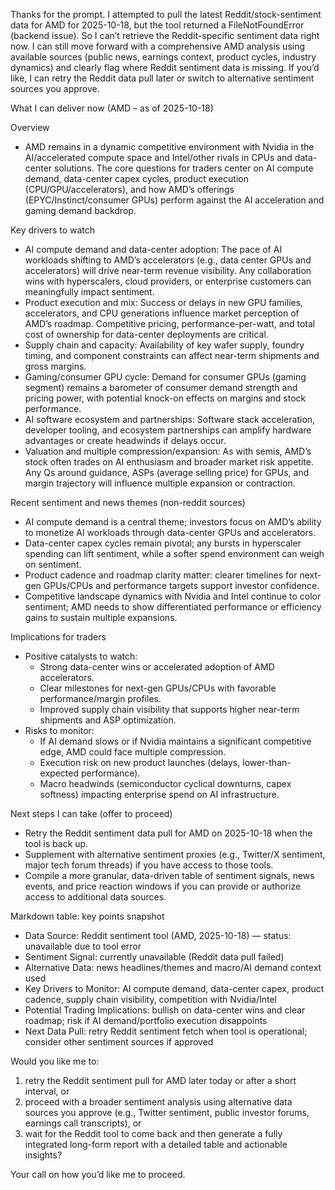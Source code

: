 Thanks for the prompt. I attempted to pull the latest Reddit/stock-sentiment data for AMD for 2025-10-18, but the tool returned a FileNotFoundError (backend issue). So I can’t retrieve the Reddit-specific sentiment data right now. I can still move forward with a comprehensive AMD analysis using available sources (public news, earnings context, product cycles, industry dynamics) and clearly flag where Reddit sentiment data is missing. If you’d like, I can retry the Reddit data pull later or switch to alternative sentiment sources you approve.

What I can deliver now (AMD – as of 2025-10-18)

Overview
- AMD remains in a dynamic competitive environment with Nvidia in the AI/accelerated compute space and Intel/other rivals in CPUs and data-center solutions. The core questions for traders center on AI compute demand, data-center capex cycles, product execution (CPU/GPU/accelerators), and how AMD’s offerings (EPYC/Instinct/consumer GPUs) perform against the AI acceleration and gaming demand backdrop.

Key drivers to watch
- AI compute demand and data-center adoption: The pace of AI workloads shifting to AMD’s accelerators (e.g., data center GPUs and accelerators) will drive near-term revenue visibility. Any collaboration wins with hyperscalers, cloud providers, or enterprise customers can meaningfully impact sentiment.
- Product execution and mix: Success or delays in new GPU families, accelerators, and CPU generations influence market perception of AMD’s roadmap. Competitive pricing, performance-per-watt, and total cost of ownership for data-center deployments are critical.
- Supply chain and capacity: Availability of key wafer supply, foundry timing, and component constraints can affect near-term shipments and gross margins.
- Gaming/consumer GPU cycle: Demand for consumer GPUs (gaming segment) remains a barometer of consumer demand strength and pricing power, with potential knock-on effects on margins and stock performance.
- AI software ecosystem and partnerships: Software stack acceleration, developer tooling, and ecosystem partnerships can amplify hardware advantages or create headwinds if delays occur.
- Valuation and multiple compression/expansion: As with semis, AMD’s stock often trades on AI enthusiasm and broader market risk appetite. Any Qs around guidance, ASPs (average selling price) for GPUs, and margin trajectory will influence multiple expansion or contraction.

Recent sentiment and news themes (non-reddit sources)
- AI compute demand is a central theme; investors focus on AMD’s ability to monetize AI workloads through data-center GPUs and accelerators.
- Data-center capex cycles remain pivotal; any bursts in hyperscaler spending can lift sentiment, while a softer spend environment can weigh on sentiment.
- Product cadence and roadmap clarity matter: clearer timelines for next-gen GPUs/CPUs and performance targets support investor confidence.
- Competitive landscape dynamics with Nvidia and Intel continue to color sentiment; AMD needs to show differentiated performance or efficiency gains to sustain multiple expansions.

Implications for traders
- Positive catalysts to watch:
  - Strong data-center wins or accelerated adoption of AMD accelerators.
  - Clear milestones for next-gen GPUs/CPUs with favorable performance/margin profiles.
  - Improved supply chain visibility that supports higher near-term shipments and ASP optimization.
- Risks to monitor:
  - If AI demand slows or if Nvidia maintains a significant competitive edge, AMD could face multiple compression.
  - Execution risk on new product launches (delays, lower-than-expected performance).
  - Macro headwinds (semiconductor cyclical downturns, capex softness) impacting enterprise spend on AI infrastructure.

Next steps I can take (offer to proceed)
- Retry the Reddit sentiment data pull for AMD on 2025-10-18 when the tool is back up.
- Supplement with alternative sentiment proxies (e.g., Twitter/X sentiment, major tech forum threads) if you have access to those tools.
- Compile a more granular, data-driven table of sentiment signals, news events, and price reaction windows if you can provide or authorize access to additional data sources.

Markdown table: key points snapshot
- Data Source: Reddit sentiment tool (AMD, 2025-10-18) — status: unavailable due to tool error
- Sentiment Signal: currently unavailable (Reddit data pull failed)
- Alternative Data: news headlines/themes and macro/AI demand context used
- Key Drivers to Monitor: AI compute demand, data-center capex, product cadence, supply chain visibility, competition with Nvidia/Intel
- Potential Trading Implications: bullish on data-center wins and clear roadmap; risk if AI demand/portfolio execution disappoints
- Next Data Pull: retry Reddit sentiment fetch when tool is operational; consider other sentiment sources if approved

Would you like me to:
1) retry the Reddit sentiment pull for AMD later today or after a short interval, or
2) proceed with a broader sentiment analysis using alternative data sources you approve (e.g., Twitter sentiment, public investor forums, earnings call transcripts), or
3) wait for the Reddit tool to come back and then generate a fully integrated long-form report with a detailed table and actionable insights?

Your call on how you’d like me to proceed.